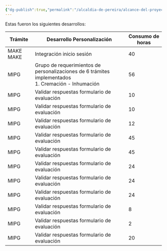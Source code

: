 ```yaml
---
{"dg-publish":true,"permalink":"/alcaldia-de-pereira/alcance-del-proyecto/"}
---
```



Estas fueron los siguientes desarrollos:

| Trámite | Desarrollo Personalización | Consumo de horas |
| --- | --- | --- |
| MAKE MAKE | Integración inicio sesión | 40 |
| MIPG | Grupo de requerimientos de personalizaciones de 6 trámites implementados </br> 1. Cremación - Inhumación | 56 |
| MIPG | Validar respuestas formulario de evaluación | 10 |
| MIPG | Validar respuestas formulario de evaluación | 10 |
| MIPG | Validar respuestas formulario de evaluación | 12 |
| MIPG | Validar respuestas formulario de evaluación | 45 |
| MIPG | Validar respuestas formulario de evaluación | 45 |
| MIPG | Validar respuestas formulario de evaluación | 24 |
| MIPG | Validar respuestas formulario de evaluación | 24 |
| MIPG | Validar respuestas formulario de evaluación | 24 |
| MIPG | Validar respuestas formulario de evaluación | 8 |
| MIPG | Validar respuestas formulario de evaluación | 2 |
| MIPG | Validar respuestas formulario de evaluación | 20 |
